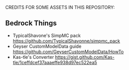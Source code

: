CREDITS FOR SOME ASSETS IN THIS REPOSITORY:

## Bedrock Things
- TypicalShavone's SimpMC pack
https://github.com/TypicalShavonne/simpmc_pack
- Geyser CustomModelData guide
https://github.com/GeyserCustomModelData/HowTo
- Kas-tle's Converter
https://gist.github.com/Kas-tle/1ceffdcef37aaaeffe938d97ec522ea5